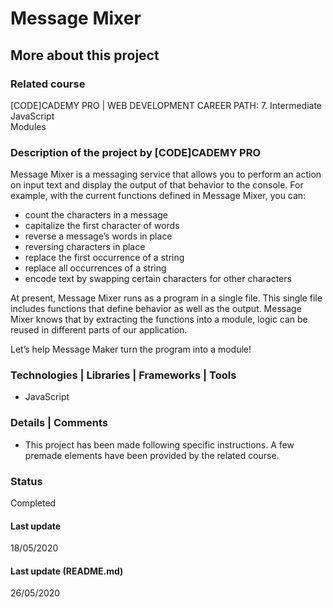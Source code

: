 # Message Mixer

## More about this project

### Related course
[CODE]CADEMY PRO | WEB DEVELOPMENT CAREER PATH: 7. Intermediate JavaScript  
Modules

### Description of the project by [CODE]CADEMY PRO
Message Mixer is a messaging service that allows you to perform an action on input text and display the output of that behavior to the console. For example, with the current functions defined in Message Mixer, you can:  
- count the characters in a message  
- capitalize the first character of words  
- reverse a message’s words in place  
- reversing characters in place  
- replace the first occurrence of a string  
- replace all occurrences of a string  
- encode text by swapping certain characters for other characters  

At present, Message Mixer runs as a program in a single file. This single file includes functions that define behavior as well as the output. Message Mixer knows that by extracting the functions into a module, logic can be reused in different parts of our application.

Let’s help Message Maker turn the program into a module!

### Technologies | Libraries | Frameworks | Tools  
- JavaScript

### Details | Comments
- This project has been made following specific instructions. A few premade elements have been provided by the related course.

### Status
Completed 

#### Last update
18/05/2020

#### Last update (README.md)
26/05/2020
